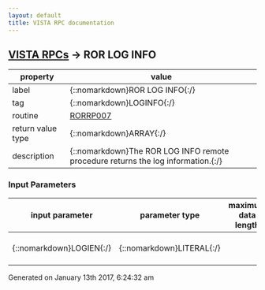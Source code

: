 ```yaml
---
layout: default
title: VISTA RPC documentation
---
```




## [VISTA RPCs](TableOfContent.md) &#8594; ROR LOG INFO 

 property | value 
--- | --- 
 label | {::nomarkdown}ROR LOG INFO{:/}
 tag | {::nomarkdown}LOGINFO{:/}
 routine | [RORRP007](http://code.osehra.org/dox/Routine_RORRP007_source.html)
 return value type | {::nomarkdown}ARRAY{:/}
 description | {::nomarkdown}The ROR LOG INFO remote procedure returns the log information.{:/}

### Input Parameters

| input parameter | parameter type | maximum data length | required | description | 
| --- | --- | --- | --- | --- | 
| {::nomarkdown}LOGIEN{:/} | {::nomarkdown}LITERAL{:/} |  | {::nomarkdown}true{:/} | {::nomarkdown}The LOGIEN parameter defines the log.{:/} | 




 Generated on January 13th 2017, 6:24:32 am